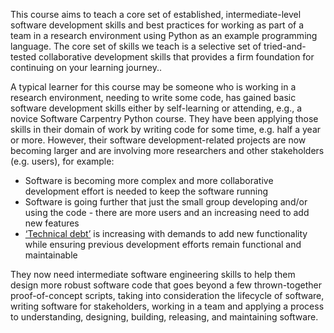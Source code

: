 This course aims to teach a core set of established, intermediate-level software development skills and 
best practices for working as part of a team in a research environment using Python as an example programming language.
The core set of skills we teach is a selective set of tried-and-tested collaborative development skills
that provides a firm foundation for continuing on your learning journey..

A typical learner for this course may be someone who is working in a research environment, needing to write some code, 
has gained basic software development skills either by self-learning or attending, e.g., a novice Software Carpentry Python course. 
They have been applying those skills in their domain of work by writing code for some time, e.g. half a year or more.
However, their software development-related projects are now becoming larger and are 
involving more researchers and other stakeholders (e.g. users), for example:
* Software is becoming more complex and more collaborative development effort is needed to keep the software running
* Software is going further that just the small group developing and/or using the code - there are more users and an increasing need to add new features
* [‘Technical debt’](https://en.wikipedia.org/wiki/Technical_debt) is increasing with demands to add new functionality while ensuring previous development efforts remain functional and maintainable

They now need intermediate software engineering skills to help them design more robust software code that goes beyond a 
few thrown-together proof-of-concept scripts, taking into consideration the lifecycle of software, 
writing software for stakeholders, working in a team and applying a process to understanding, designing, building, releasing, 
and maintaining software.
